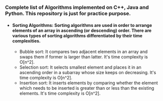 ### Complete list of Algorithms implemented on C++, Java and Python. This repository is just for practice purpose. 
* #### Sorting Algorithms: Sorting algorithms are used in order to arrange elements of an array in ascending (or descending) order. There are various types of sorting algorithms differentiated by their time complexities.
  * Bubble sort: It compares two adjacent elements in an array and swaps them if former is larger than latter. It's time complexity is O[n^2].
  * Selection sort: It selects smallest element and places it in an ascending order in a subarray whose size keeps on decreasing. It's time complexity is O[n^2].
  * Insertion sort: It inserts elements by comparing whether the element which needs to be inserted is greater than or less than the existing elements. It's time complexity is O[n^2].
